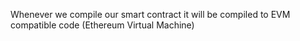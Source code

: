 Whenever we compile our smart contract it will be compiled to EVM compatible code
(Ethereum Virtual Machine)
